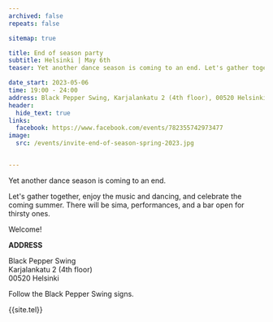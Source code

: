 ```yaml
---
archived: false
repeats: false

sitemap: true

title: End of season party
subtitle: Helsinki | May 6th
teaser: Yet another dance season is coming to an end. Let's gather together, enjoy the music and dancing, and celebrate the coming summer. There will be sima, performances, and a bar open for thirsty ones.

date_start: 2023-05-06
time: 19:00 - 24:00
address: Black Pepper Swing, Karjalankatu 2 (4th floor), 00520 Helsinki, Finland
header:
  hide_text: true
links:
  facebook: https://www.facebook.com/events/782355742973477
image:
  src: /events/invite-end-of-season-spring-2023.jpg


---
```


Yet another dance season is coming to an end.

Let's gather together, enjoy the music and dancing, and celebrate the coming summer. There will be sima, performances, and a bar open for thirsty ones.

Welcome!


**ADDRESS**

Black Pepper Swing  
Karjalankatu 2 (4th floor)  
00520 Helsinki  

Follow the Black Pepper Swing signs.

{{site.tel}}
